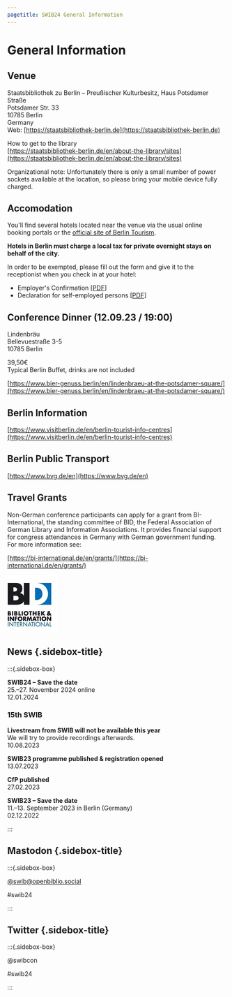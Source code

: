 ```yaml
---
pagetitle: SWIB24 General Information
---
```


<div id="main">

# General Information

## Venue

Staatsbibliothek zu Berlin – Preußischer Kulturbesitz, Haus Potsdamer Straße\
Potsdamer Str. 33\
10785 Berlin\
Germany\
Web: [https://staatsbibliothek-berlin.de](https://staatsbibliothek-berlin.de)

How to get to the library\
[https://staatsbibliothek-berlin.de/en/about-the-library/sites](https://staatsbibliothek-berlin.de/en/about-the-library/sites)

Organizational note: Unfortunately there is only a small number of power sockets available at the location, so please bring your mobile device fully charged.

<div id="accomodation">

## Accomodation

You'll find several hotels located near the venue via the usual online booking portals or the [official site of Berlin Tourism](https://www.visitberlin.de/en/hotels-berlin).

**Hotels in Berlin must charge a local tax for private overnight stays on behalf of the city.**

In order to be exempted, please fill out the form and give it to the receptionist when you check in at your hotel:

* Employer's Confirmation \[[PDF](https://www.berlin.de/sen/finanzen/steuern/downloads/city-tax_employer-s_attestation_.pdf?ts=1649931232)\]
* Declaration for self-employed persons \[[PDF](https://www.berlin.de/sen/finanzen/steuern/downloads/city-tax_self-attestation_.pdf?ts=1649931232)\]


</div>

<div id="conference-dinner">

## Conference Dinner (12.09.23 / 19:00)

Lindenbräu\
Bellevuestraße 3-5<br> 
10785 Berlin

39,50€\
Typical Berlin Buffet, drinks are not included

[https://www.bier-genuss.berlin/en/lindenbraeu-at-the-potsdamer-square/](https://www.bier-genuss.berlin/en/lindenbraeu-at-the-potsdamer-square/)

</div>

<div id="berlin-information">

## Berlin Information

[https://www.visitberlin.de/en/berlin-tourist-info-centres](https://www.visitberlin.de/en/berlin-tourist-info-centres)

</div>

<div id="berlin-public-transport">

## Berlin Public Transport

[https://www.bvg.de/en](https://www.bvg.de/en)

</div>

<div id="travel-grants">

## Travel Grants

Non-German conference participants can apply for a grant from BI-International, the standing committee of BID, the Federal Association of German Library and Information Associations. It provides financial support for congress attendances in Germany with German government funding. For more information see: 

[https://bi-international.de/en/grants/](https://bi-international.de/en/grants/)

<img src="images/bid-logo.jpg" alt="Logo von BI International" />

</div>

</div>

<div id="sidebar">

## News {.sidebox-title}

:::{.sidebox-box}

**SWIB24 – Save the date**\
25.–27. November 2024 online\
12.01.2024

### 15th SWIB

**Livestream from SWIB will not be available this year**\
We will try to provide recordings afterwards.\
10.08.2023

**SWIB23 programme published & registration opened**\
13.07.2023

**CfP published**\
27.02.2023

**SWIB23 – Save the date**\
11.–13. September 2023 in Berlin (Germany)\
02.12.2022

:::


## Mastodon {.sidebox-title}

:::{.sidebox-box}

[\@swib@openbiblio.social](https://openbiblio.social/@swib)

#swib24

:::

## Twitter {.sidebox-title}

:::{.sidebox-box}

@swibcon

#swib24

:::

</div>



